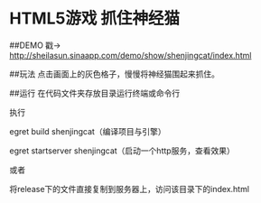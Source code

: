 # HTML5游戏 抓住神经猫
##DEMO
戳→ http://sheilasun.sinaapp.com/demo/show/shenjingcat/index.html

##玩法
点击画面上的灰色格子，慢慢将神经猫围起来抓住。

##运行
在代码文件夹存放目录运行终端或命令行

执行

egret build shenjingcat（编译项目与引擎）


egret startserver shenjingcat（启动一个http服务，查看效果）

或者

将release下的文件直接复制到服务器上，访问该目录下的index.html
